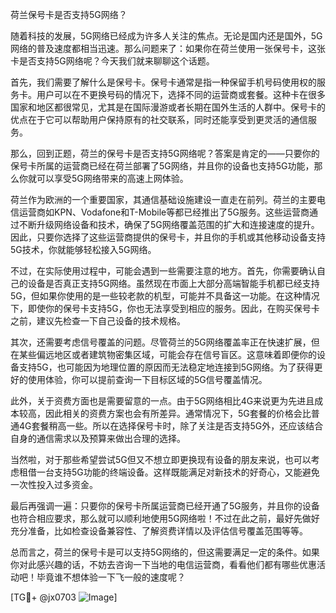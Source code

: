 荷兰保号卡是否支持5G网络？

随着科技的发展，5G网络已经成为许多人关注的焦点。无论是国内还是国外，5G网络的普及速度都相当迅速。那么问题来了：如果你在荷兰使用一张保号卡，这张卡是否支持5G网络呢？今天我们就来聊聊这个话题。

首先，我们需要了解什么是保号卡。保号卡通常是指一种保留手机号码使用权的服务卡。用户可以在不更换号码的情况下，选择不同的运营商或套餐。这种卡在很多国家和地区都很常见，尤其是在国际漫游或者长期在国外生活的人群中。保号卡的优点在于它可以帮助用户保持原有的社交联系，同时还能享受到更灵活的通信服务。

那么，回到正题，荷兰的保号卡是否支持5G网络呢？答案是肯定的——只要你的保号卡所属的运营商已经在荷兰部署了5G网络，并且你的设备也支持5G功能，那么你就可以享受5G网络带来的高速上网体验。

荷兰作为欧洲的一个重要国家，其通信基础设施建设一直走在前列。荷兰的主要电信运营商如KPN、Vodafone和T-Mobile等都已经推出了5G服务。这些运营商通过不断升级网络设备和技术，确保了5G网络覆盖范围的扩大和连接速度的提升。因此，只要你选择了这些运营商提供的保号卡，并且你的手机或其他移动设备支持5G技术，你就能够轻松接入5G网络。

不过，在实际使用过程中，可能会遇到一些需要注意的地方。首先，你需要确认自己的设备是否真正支持5G网络。虽然现在市面上大部分高端智能手机都已经支持5G，但如果你使用的是一些较老款的机型，可能并不具备这一功能。在这种情况下，即使你的保号卡支持5G，你也无法享受到相应的服务。因此，在购买保号卡之前，建议先检查一下自己设备的技术规格。

其次，还需要考虑信号覆盖的问题。尽管荷兰的5G网络覆盖率正在快速扩展，但在某些偏远地区或者建筑物密集区域，可能会存在信号盲区。这意味着即便你的设备支持5G，也可能因为地理位置的原因而无法稳定地连接到5G网络。为了获得更好的使用体验，你可以提前查询一下目标区域的5G信号覆盖情况。

此外，关于资费方面也是需要留意的一点。由于5G网络相比4G来说更为先进且成本较高，因此相关的资费方案也会有所差异。通常情况下，5G套餐的价格会比普通4G套餐稍高一些。所以在选择保号卡时，除了关注是否支持5G外，还应该结合自身的通信需求以及预算来做出合理的选择。

当然啦，对于那些希望尝试5G但又不想立即更换现有设备的朋友来说，也可以考虑租借一台支持5G功能的终端设备。这样既能满足对新技术的好奇心，又能避免一次性投入过多资金。

最后再强调一遍：只要你的保号卡所属运营商已经开通了5G服务，并且你的设备也符合相应要求，那么就可以顺利地使用5G网络啦！不过在此之前，最好先做好充分准备，比如检查设备兼容性、了解资费详情以及评估信号覆盖范围等等。

总而言之，荷兰的保号卡是可以支持5G网络的，但这需要满足一定的条件。如果你对此感兴趣的话，不妨去咨询一下当地的电信运营商，看看他们都有哪些优惠活动吧！毕竟谁不想体验一下飞一般的速度呢？

[TG💪+ @jx0703 ![Image](https://github.com/user-attachments/assets/dbca1d08-cadb-493c-b0ec-ad6f7a83f270)]